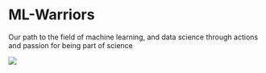 # ML-Warriors
Our path to the field of machine learning, and data science through actions and passion for being part of science  

<img src="https://scitechdaily.com/images/Computer-Code-Speed-Algorithm-Concept.gif">


